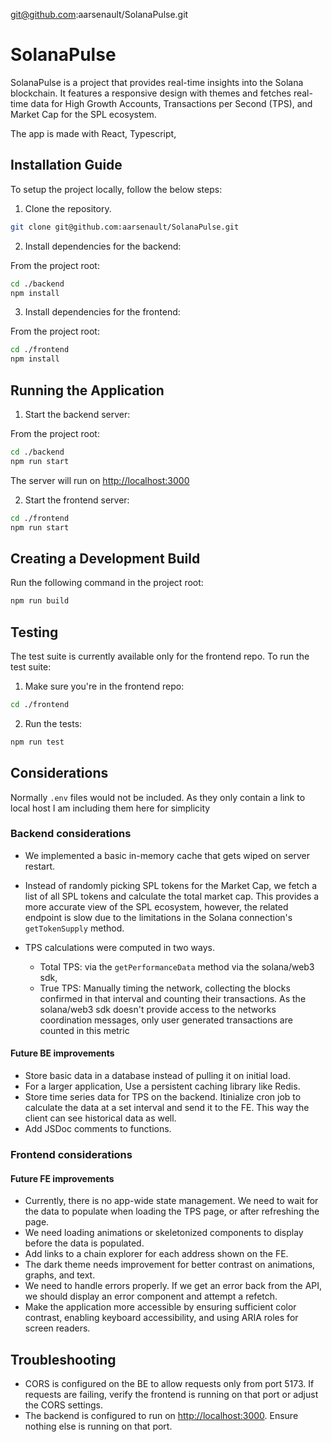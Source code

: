 git@github.com:aarsenault/SolanaPulse.git


# SolanaPulse

SolanaPulse is a project that provides real-time insights into the Solana blockchain. It features a responsive design with themes and fetches real-time data for High Growth Accounts, Transactions per Second (TPS), and Market Cap for the SPL ecosystem.

The app is made with React, Typescript,

## Installation Guide

To setup the project locally, follow the below steps:

1. Clone the repository.

```bash
git clone git@github.com:aarsenault/SolanaPulse.git
```

2. Install dependencies for the backend:

From the project root:
```bash
cd ./backend
npm install
```

3. Install dependencies for the frontend:

From the project root:
```bash
cd ./frontend
npm install
```

## Running the Application

1. Start the backend server:

From the project root:
```bash
cd ./backend
npm run start
```

The server will run on [http://localhost:3000](http://localhost:3000)

2. Start the frontend server:

```bash
cd ./frontend
npm run start
```

## Creating a Development Build

Run the following command in the project root:

```bash
npm run build
```

## Testing

The test suite is currently available only for the frontend repo. To run the test suite:

1. Make sure you're in the frontend repo:

```bash
cd ./frontend
```

2. Run the tests:

```bash
npm run test
```

## Considerations

Normally `.env` files would not be included. As they only contain a link to local host I am including them here for simplicity


### Backend considerations

- We implemented a basic in-memory cache that gets wiped on server restart.
- Instead of randomly picking SPL tokens for the Market Cap, we fetch a list of all SPL tokens and calculate the total market cap.
This provides a more accurate view of the SPL ecosystem, however, the related endpoint is slow due to the limitations in the Solana connection's `getTokenSupply` method.

- TPS calculations were computed in two ways.
  - Total TPS: via the `getPerformanceData` method via the solana/web3 sdk,
  - True TPS: Manually timing the network, collecting the blocks confirmed in that interval and counting their transactions. As the solana/web3 sdk doesn't provide access to the networks coordination messages, only user generated transactions are counted in this metric

#### Future BE improvements

- Store basic data in a database instead of pulling it on initial load.
- For a larger application, Use a persistent caching library like Redis.
- Store time series data for TPS on the backend. Itinialize cron job to calculate the data at a set interval and send it to the FE. This way the client can see historical data as well.
- Add JSDoc comments to functions.

### Frontend considerations


#### Future FE improvements
- Currently, there is no app-wide state management. We need to wait for the data to populate when loading the TPS page, or after refreshing the page.
- We need loading animations or skeletonized components to display before the data is populated.
- Add links to a chain explorer for each address shown on the FE.
- The dark theme needs improvement for better contrast on animations, graphs, and text.
- We need to handle errors properly. If we get an error back from the API, we should display an error component and attempt a refetch.
- Make the application more accessible by ensuring sufficient color contrast, enabling keyboard accessibility, and using ARIA roles for screen readers.

## Troubleshooting

- CORS is configured on the BE to allow requests only from port 5173. If requests are failing, verify the frontend is running on that port or adjust the CORS settings.
- The backend is configured to run on [http://localhost:3000](http://localhost:3000). Ensure nothing else is running on that port.
